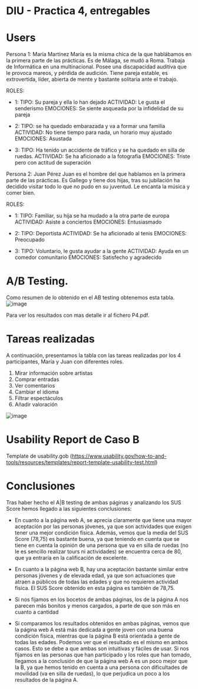# DIU - Practica 4, entregables


# Users 

Persona 1: María Martínez
María es la misma chica de la que hablábamos en la primera parte de las prácticas. Es de Málaga, se mudó a Roma. Trabaja de Informática en una multinacional. Posee una discapacidad auditiva que le provoca mareos, y pérdida de audición. Tiene pareja estable, es extrovertida, líder, abierta de mente y bastante solitaria ante el trabajo.

ROLES: 
* 1: 	  TIPO: Su pareja y ella lo han dejado
			ACTIVIDAD: Le gusta el senderismo
			EMOCIONES: Se siente asqueada por la infidelidad de su pareja

* 2: 	  TIPO: se ha quedado embarazada y va a formar una familia
      ACTIVIDAD: No tiene tiempo para nada, un horario muy ajustado
      EMOCIONES: Asustada

* 3: 	  TIPO: Ha tenido un accidente de tráfico y se ha quedado en silla de ruedas.
	    ACTIVIDAD: Se ha aficionado a la fotografía
	    EMOCIONES: Triste pero con actitud de superación

Persona 2: Juan Pérez
Juan es el hombre del que hablamos en la primera parte de las prácticas. Es Gallego y tiene dos hijas, tras su jubilación ha decidido visitar todo lo que no pudo en su juventud. Le encanta la música y comer bien.

ROLES:
* 1:	  TIPO:  Familiar, su hija se ha mudado a la otra parte de europa
      ACTIVIDAD: Asiste a conciertos
      EMOCIONES:  Entusiasmado

* 2:	  TIPO:  Deportista
      ACTIVIDAD: Se ha aficionado al tenis
      EMOCIONES:  Preocupado

* 3:	  TIPO:  Voluntario, le gusta ayudar a la gente
      ACTIVIDAD: Ayuda en un comedor comunitario
      EMOCIONES:  Satisfecho y agradecido

# A/B Testing. 
Como resumen de lo obtenido en el AB testing obtenemos esta tabla. 
![image](https://github.com/antonio8mg/DIU-WaxyTech/assets/73304805/f57e7081-4b6a-4ce2-a08f-84f9b3731b90)

Para ver los resultados con mas detalle ir al fichero P4.pdf.


# Tareas realizadas 

A continuación, presentamos la tabla con las tareas realizadas por los 4 participantes, María y Juan con diferentes roles.

1. Mirar información sobre artistas
2. Comprar entradas
3. Ver comentarios 
4. Cambiar el idioma
5. Filtrar espectáculos
6. Añadir valoración

![image](https://github.com/antonio8mg/DIU-WaxyTech/assets/73304805/98e035d1-c311-4edf-82f0-9651b9ac2f62)

# Usability Report de Caso B
 Template de usability.gob (https://www.usability.gov/how-to-and-tools/resources/templates/report-template-usability-test.html) 

# Conclusiones
Tras haber hecho el A|B testing de ambas páginas y analizando los SUS Score hemos llegado a las siguientes conclusiones:
* En cuanto a la página web A, se aprecia claramente que tiene una mayor aceptación por las personas jóvenes, ya que son actividades que exigen tener una mejor condición física. Además, vemos que la media del SUS Score (78,75) es bastante buena, ya que teniendo en cuenta que se tiene en cuenta la opinión de una persona que va en silla de ruedas (no le es sencillo realizar tours ni actividades) se encuentra cerca de 80, que ya entraría en la calificación de excelente.
* En cuanto a la página web B, hay una aceptación bastante similar entre personas jóvenes y de elevada edad, ya que son actuaciones que atraen a públicos de todas las edades y que no requieren actividad física. El SUS Score obtenido en esta página es también de 78,75.

* Si nos fijamos en los bocetos de ambas páginas, los de la página A nos parecen más bonitos y menos cargados, a parte de que son más en cuanto a cantidad

* Si comparamos los resultados obtenidos en ambas páginas, vemos que la página web A está más dedicada a gente joven con una buena condición física, mientras que la página B está orientada a gente de todas las edades. Podemos ver que el resultado es el mismo en ambos casos. Esto se debe a que ambas son intuitivas y fáciles de usar. Si nos fijamos en las personas que han participado y los roles que han tomado, llegamos a la conclusión de que la página web A es un poco mejor que la B, ya que hemos tenido en cuenta a una persona con dificultades de movilidad (va en silla de ruedas), lo que perjudica un poco a los resultados de la página A.
